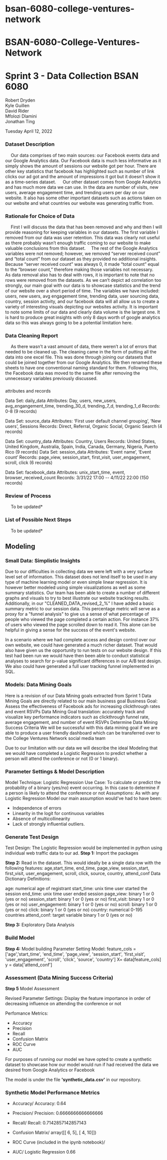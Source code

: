 # bsan-6080-college-ventures-network

# BSAN-6080-College-Ventures-Network


# Sprint 3 - Data Collection BSAN 6080


Robert Dryden <br />
Kyle Guillen <br />
David Rider <br />
Mfolozi Dlamini <br />
Jonathan Ting <br />


Tuesday April 12, 2022 <br />

### Dataset Description
&emsp; Our data comprises of two main sources: our Facebook events data and our Google Analytics data. Our Facebook data is much less informative as it simply shows the amount of sessions our website got per hour. There are other key statistics that facebook has highlighted such as number of link clicks our ad got and the amount of impressions it got but it doesn’t show it as a time-series dataset. 
&emsp; Our other dataset comes from Google Analytics and has much more data we can use. In the data are number of visits, new users,  average engagement time, and trending users  per day on our website. It also has some other important datasets such as actions taken on our website and what countries our website was generating traffic from. 

### Rationale for Choice of Data
&emsp; First I will discuss the data that has been removed and why and then I will provide reasoning for keeping variables in our datasets. The first variable I removed from our data was user retention. This data was clearly not useful as there probably wasn’t enough traffic coming to our website to make valuable conclusions from this dataset. 
&emsp;The rest of the Google Analytics variables were not removed; however, we removed “server received count” and “total count” from our dataset as they provided no additional insights. Because “server received count” was always 0, it made “total count” equal to the “browser count,” therefore making those variables not necessary. 
&emsp; As data removal also has to deal with rows, it is important to note that no rows were removed from the datasets. As we can’t depict ad correlation too strongly, our main goal with our data is to showcase statistics and the trend of our website over a short period of time. The variables we have included: users, new users, avg engagement time, trending data, user sourcing data, country, session activity, and our facebook data will all allow us to create a variety of interesting visuals depicting our websites activity. 
It is important to note some limits of our data and clearly data volume is the largest one. It is hard to produce great insights with only 8 days worth of google analytics data so this was always going to be a potential limitation here. 

### Data Cleaning Report
&emsp; As there wasn’t a vast amount of data, there weren’t a lot of errors that needed to be cleaned up. The cleaning came in the form of putting all the data into one excel file. This was done through joining our datasets that could be joined together from our Google Analytics. We then renamed these sheets to have one conventional naming standard for them. Following this, the Facebook data was moved to the same file after removing the unnecessary variables previously discussed. 


###

attributes and records

Data Set: daily_data
Attributes: Day, users, new_users, avg_engangement_time, trending_30_d, trending_7_d, trending_1_d
Records: 0-8 (9 records)

Data Set: source_data
Attributes: ‘First user default channel grouping’, ‘New users’, Sessions
Records: Direct, Referral, Organic Social, Organic Search (4 records)

Data Set: country_data
Attributes: Country, Users
Records: United States, United Kingdom, Australia, Spain, India, Canada, Germany, Nigeria, Puerto Rico (9 records)
Data Set: session_data
Attributes: ‘Event name’, ‘Event count’
Records: page_view, session_start, first_visit, user_engagement, scroll, click (6 records)

Data Set: facebook_data
Attributes: unix_start_time, event, browser_received_count
Records: 3/31/22 17:00 -- 4/11/22 22:00  (150 records)



### Review of Process
&emsp; To be updated*

### List of Possible Next Steps
&emsp; To be updated*


## Modeling

### Small Data: Simplistic Insights
Due to our difficulties in collecting data we were left with a very surface level set of information. This dataset does not lend itself to be used in any type of machine learning model or even simple linear regression. It is however better modeled using simple visualizations as well as some summary statistics. Our team has been able to create a number of different graphs and visuals to try to best illustrate our website tracking results. Additionally, in our "CLEANED_DATA_revised_2_%" I have added a basic summary metric to our session data. This percentage metric will serve as a proxy for a "funnel analysis" to give us a sense of what percentage of people who viewed the page completed a certain action. For instance 37% of users who viewed the page scrolled down to read it. This alone can be helpful in giving a sense for the success of the event's website.

In a scenario where we had complete access and design control over our own website, we could have generated a much richer dataset. That would also have given us the opportunity to run tests on our website design. If this test had been run we would have then been able to conduct statistical analyses to search for p-value significant differences in our A/B test design. We also could have generated a full user tracking funnel implemented in SQL.

### Models: Data Mining Goals 
Here is a revision of our Data Mining goals extracted from Sprint 1
Data Mining Goals are directly related to our main business goal
Business Goal: Assess the effectiveness of Facebook ads for increasing clickthrough rates and event RSVPs
Data Mining Goal translation: accurately track and visualize key performance indicators such as clickthrough funnel rate, average engagement, and number of event RSVPs
Determine Data Mining Success Criteria
We will be successful with this data mining goal if we are able to produce a user friendly dashboard which can be transferred over to the College Ventures Network social media team

Due to our limitation with our data we will describe the ideal Modeling that we would have completed a Logistic Regression to predict whether a person will attend the conference or not (0 or 1 binary). 
### Parameter Settings & Model Description
Model Technique: Logistic Regression
Use Case: To calculate or predict the probability of a binary (yes/no) event occurring. In this case to determine if a person is likely to attend the conference or not
Assumptions: As with any Logistic Regression Model our main assumption would've had to have been:<br/>
  - Independence of errors
  - Linearity in the logit for continuous variables
  - Absence of multicollinearity
  - Lack of strongly influential outliers.

### Generate Test Design
Test Design: The Logistic Regression would be implemented in python using individual web traffic data to our ad.
**Step 1:** Import the packages

**Step 2:** Read in the dataset. This would ideally be a single data row with the following features: age,start_time, end_time, page_view, session_start, first_visit, user_engagement, scroll, click, source, country, attend_conf
Data Dictionary Definitions:

age: numerical age of registrant
start_time: unix time user started the session
end_time: unix time user ended session
page_view: binary 1 or 0 (yes or no)
session_start: binary 1 or 0 (yes or no)
first_visit: binary 1 or 0 (yes or no)
user_engagement: binary 1 or 0 (yes or no)
scroll: binary 1 or 0 (yes or no)
click: binary 1 or 0 (yes or no)
country: numerical 0-195 countries
attend_conf: target variable binary 1 or 0 (yes or no)

**Step 3:** Exploratory Data Analysis


### Build Model
**Step 4:** Model building
Parameter Setting Model:
feature_cols = ['age','start_time', 'end_time', 'page_view', 'session_start', 'first_visit', 'user_engagement', 'scroll', 'click', 'source', 'country']
X= data[feature_cols]
y = data['attend_conf']




### Assessment (Data Mining Success Criteria)
**Step 5** Model Assessment

Revised Parameter Settings: Display the feature importance in order of decreasing influence on attending the conference or not

Perfomance Metrics:
- Accuracy
- Precision
- Recall
- Confusion Matrix
- ROC Curve
- AUC

For purposes of running our model we have opted to create a synthetic dataset to showcase how our model would run if had received the data we desired from Google Analytics or Facebook

The model is under the file **'synthetic_data.csv'** in our repository.

### Synthetic Model Performance Metrics
- Accuracy/
Accuracy: 0.64

- Precision/
Precision: 0.6666666666666666

- Recall/
Recall: 0.7142857142857143

- Confusion Matrix/
array([[ 6,  5],
       [ 4, 10]])
       
- ROC Curve (included in the ipynb notebook)/

- AUC/
Logistic Regression 0.66
